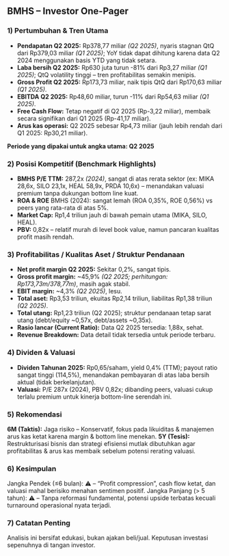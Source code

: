 ## BMHS – Investor One-Pager

### 1) Pertumbuhan & Tren Utama
- **Pendapatan Q2 2025:** Rp378,77 miliar *(Q2 2025)*, nyaris stagnan QtQ dari Rp379,03 miliar *(Q1 2025)*; YoY tidak dapat dihitung karena data Q2 2024 menggunakan basis YTD yang tidak setara.
- **Laba bersih Q2 2025:** Rp630 juta turun -81% dari Rp3,27 miliar *(Q1 2025)*; QtQ volatility tinggi – tren profitabilitas semakin menipis.
- **Gross Profit Q2 2025:** Rp173,73 miliar, naik tipis QtQ dari Rp170,63 miliar *(Q1 2025)*.
- **EBITDA Q2 2025:** Rp48,60 miliar, turun -11% dari Rp54,63 miliar *(Q1 2025)*.
- **Free Cash Flow:** Tetap negatif di Q2 2025 (Rp-3,22 miliar), membaik secara signifikan dari Q1 2025 (Rp-41,17 miliar).
- **Arus kas operasi:** Q2 2025 sebesar Rp4,73 miliar (jauh lebih rendah dari Q1 2025: Rp30,21 miliar).

**Periode yang dipakai untuk angka utama: Q2 2025**

### 2) Posisi Kompetitif (Benchmark Highlights)
- **BMHS P/E TTM:** 287,2x *(2024)*, sangat di atas rerata sektor (ex: MIKA 28,6x, SILO 23,1x, HEAL 58,9x, PRDA 10,6x) – menandakan valuasi premium tanpa dukungan bottom line kuat.
- **ROA & ROE** BMHS (2024): sangat lemah (ROA 0,35%, ROE 0,56%) vs peers yang rata-rata di atas 5%.
- **Market Cap:** Rp1,4 triliun jauh di bawah pemain utama (MIKA, SILO, HEAL).
- **PBV:** 0,82x – relatif murah di level book value, namun pancaran kualitas profit masih rendah.

### 3) Profitabilitas / Kualitas Aset / Struktur Pendanaan
- **Net profit margin Q2 2025:** Sekitar 0,2%, sangat tipis.
- **Gross profit margin:** ~45,9% *(Q2 2025; perhitungan: Rp173,73m/378,77m)*, masih agak stabil.
- **EBIT margin:** ~4,3% *(Q2 2025)*, lesu.
- **Total aset:** Rp3,53 triliun, ekuitas Rp2,14 triliun, liabilitas Rp1,38 triliun *(Q2 2025)*.
- **Total utang:** Rp1,23 triliun (Q2 2025); struktur pendanaan tetap sarat utang (debt/equity ~0,57x, debt/assets ~0,35x).
- **Rasio lancar (Current Ratio):** Data Q2 2025 tersedia: 1,88x, sehat.
- **Revenue Breakdown:** Data detail tidak tersedia untuk periode terbaru.

### 4) Dividen & Valuasi
- **Dividen Tahunan 2025:** Rp0,65/saham, yield 0,4% (TTM); payout ratio sangat tinggi (114,5%), menandakan pembayaran di atas laba bersih aktual (tidak berkelanjutan).
- **Valuasi:** P/E 287x (2024), PBV 0,82x; dibanding peers, valuasi cukup terlalu premium untuk kinerja bottom-line serendah ini.

### 5) Rekomendasi
**6M (Taktis):** Jaga risiko – Konservatif, fokus pada likuiditas & manajemen arus kas ketat karena margin & bottom line menekan.
**5Y (Tesis):** Restrukturisasi bisnis dan strategi efisiensi mutlak dibutuhkan agar profitabilitas & arus kas membaik sebelum potensi rerating valuasi.

### 6) Kesimpulan
Jangka Pendek (≤6 bulan): ⚠️ – “Profit compression”, cash flow ketat, dan valuasi mahal berisiko menahan sentimen positif.
Jangka Panjang (> 5 tahun): ⚠️ – Tanpa reformasi fundamental, potensi upside terbatas kecuali turnaround operasional nyata terjadi.

### 7) Catatan Penting
Analisis ini bersifat edukasi, bukan ajakan beli/jual. Keputusan investasi sepenuhnya di tangan investor.